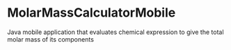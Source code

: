 # MolarMassCalculatorMobile
 Java mobile application that evaluates chemical expression to give the total molar mass of its components
